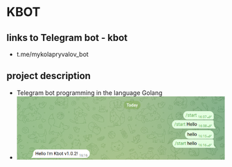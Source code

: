 # KBOT
## links to Telegram bot - kbot

- t.me/mykolapryvalov_bot

## project description

- Telegram bot programming in the language Golang
- ![screen](https://github.com/mykolapryvalov/KBOT/blob/main/screen/screen.png)
